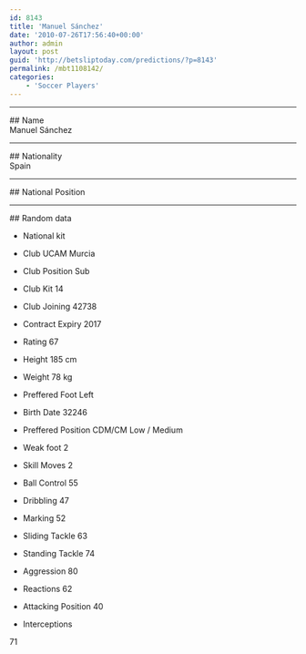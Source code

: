 ```yaml
---
id: 8143
title: 'Manuel Sánchez'
date: '2010-07-26T17:56:40+00:00'
author: admin
layout: post
guid: 'http://betsliptoday.com/predictions/?p=8143'
permalink: /mbt1108142/
categories:
    - 'Soccer Players'
---
```


- - - - - -

\## Name  
 Manuel Sánchez

- - - - - -

\## Nationality  
 Spain

- - - - - -

\## National Position

- - - - - -

\## Random data

- National kit
- Club
 UCAM Murcia

- Club Position
 Sub

- Club Kit
 14

- Club Joining
 42738

- Contract Expiry
 2017

- Rating
 67

- Height
 185 cm

- Weight
 78 kg

- Preffered Foot
 Left

- Birth Date
 32246

- Preffered Position
 CDM/CM Low / Medium

- Weak foot
 2

- Skill Moves
 2

- Ball Control
 55

- Dribbling
 47

- Marking
 52

- Sliding Tackle
 63

- Standing Tackle
 74

- Aggression
 80

- Reactions
 62

- Attacking Position
 40

- Interceptions

 71